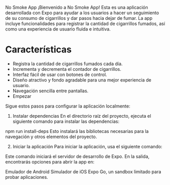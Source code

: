 No Smoke App
¡Bienvenido a No Smoke App! Esta es una aplicación desarrollada con Expo para ayudar a los usuarios a hacer un seguimiento de su consumo de cigarrillos y dar pasos hacia dejar de fumar. La app incluye funcionalidades para registrar la cantidad de cigarrillos fumados, así como una experiencia de usuario fluida e intuitiva.

# Características
- Registra la cantidad de cigarrillos fumados cada día.
- Incrementa y decrementa el contador de cigarrillos.
- Interfaz fácil de usar con botones de control.
- Diseño atractivo y fondo agradable para una mejor experiencia de usuario.
- Navegación sencilla entre pantallas.
- Empezar

Sigue estos pasos para configurar la aplicación localmente:

1. Instalar dependencias
En el directorio raíz del proyecto, ejecuta el siguiente comando para instalar las dependencias:

npm run install-deps
Esto instalará las bibliotecas necesarias para la navegación y otros elementos del proyecto.

2. Iniciar la aplicación
Para iniciar la aplicación, usa el siguiente comando:

Este comando iniciará el servidor de desarrollo de Expo. En la salida, encontrarás opciones para abrir la app en:

Emulador de Android
Simulador de iOS
Expo Go, un sandbox limitado para probar aplicaciones.
